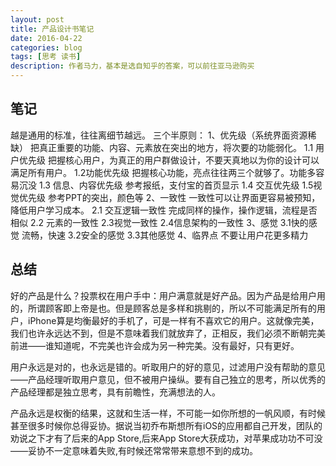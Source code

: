 ```yaml
---
layout: post
title: 产品设计书笔记
date: 2016-04-22
categories: blog
tags: [思考 读书]
description: 作者马力，基本是选自知乎的答案，可以前往亚马逊购买
---
```


## 笔记
越是通用的标准，往往离细节越远。
三个半原则：
1、优先级（系统界面资源稀缺）
把真正重要的功能、内容、元素放在突出的地方，将次要的功能弱化。
    1.1 用户优先级
    把握核心用户，为真正的用户群做设计，不要天真地以为你的设计可以满足所有用户。
    1.2功能优先级
    把握核心功能，亮点往往两三个就够了。功能多容易沉没
    1.3 信息、内容优先级
    参考报纸，支付宝的首页显示
    1.4 交互优先级
    1.5视觉优先级
    参考PPT的突出，颜色等
2、一致性
一致性可以让界面更容易被预知，降低用户学习成本。
    2.1 交互逻辑一致性
    完成同样的操作，操作逻辑，流程是否相似
    2.2 元素的一致性
    2.3视觉一致性
    2.4信息架构的一致性
3、感觉
    3.1快的感觉
    流畅，快速
    3.2安全的感觉
    3.3其他感觉
4、临界点
不要让用户花更多精力

## 总结

好的产品是什么？投票权在用户手中：用户满意就是好产品。因为产品是给用户用的，所谓顾客即上帝是也。但是顾客总是多样和挑剔的，所以不可能满足所有的用户，iPhone算是均衡最好的手机了，可是一样有不喜欢它的用户。这就像完美，我们也许永远达不到，但是不意味着我们就放弃了，正相反，我们必须不断朝完美前进——谁知道呢，不完美也许会成为另一种完美。没有最好，只有更好。

用户永远是对的，也永远是错的。听取用户的好的意见，过滤用户没有帮助的意见——产品经理听取用户意见，但不被用户操纵。要有自己独立的思考，所以优秀的产品经理都是独立思考，具有前瞻性，充满想法的人。

产品永远是权衡的结果，这就和生活一样，不可能一如你所想的一帆风顺，有时候甚至很多时候你总得妥协。据说当初乔布斯想所有iOS的应用都自己开发，团队的劝说之下才有了后来的App Store,后来App Store大获成功，对苹果成功功不可没——妥协不一定意味着失败,有时候还常常带来意想不到的成功。

